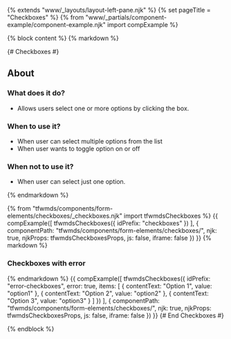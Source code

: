 {% extends "www/_layouts/layout-left-pane.njk" %}
{% set pageTitle = "Checkboxes" %}
{% from "www/_partials/component-example/component-example.njk" import compExample %}

{% block content %}
{% markdown %}

{# Checkboxes #}

## About

### What does it do?

- Allows users select one or more options by clicking the box.

### When to use it?

- When user can select multiple options from the list
- When user wants to toggle option on or off

### When not to use it?

- When user can select just one option.

{% endmarkdown %}

{% from "tfwmds/components/form-elements/checkboxes/_checkboxes.njk" import tfwmdsCheckboxes %}
{{
  compExample([
    tfwmdsCheckboxes({
      idPrefix: "checkboxes"
    })
  ],
  {
    componentPath: "tfwmds/components/form-elements/checkboxes/",
    njk: true,
    njkProps: tfwmdsCheckboxesProps,
    js: false,
    iframe: false
  })
}}
{% markdown %}

### Checkboxes with error

{% endmarkdown %}
{{
  compExample([
    tfwmdsCheckboxes({
      idPrefix: "error-checkboxes",
      error: true,
      items: [
        {
          contentText: "Option 1",
          value: "option1"
        },
        {
          contentText: "Option 2",
          value: "option2"
        },
        {
          contentText: "Option 3",
          value: "option3"
        }
      ]
    })
  ],
  {
    componentPath: "tfwmds/components/form-elements/checkboxes/",
    njk: true,
    njkProps: tfwmdsCheckboxesProps,
    js: false,
    iframe: false
  })
}}
{# End Checkboxes #}

{% endblock %}
